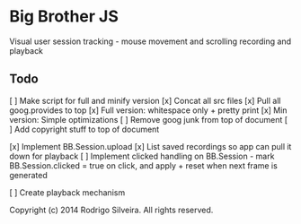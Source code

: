 Big Brother JS
==============

Visual user session tracking - mouse movement and scrolling recording and playback

Todo
----

[ ] Make script for full and minify version
  [x] Concat all src files
  [x] Pull all goog.provides to top
  [x] Full version: whitespace only + pretty print
  [x] Min version: Simple optimizations
  [ ] Remove goog junk from top of document
  [ ] Add copyright stuff to top of document

[x] Implement BB.Session.upload
[x] List saved recordings so app can pull it down for playback
[ ] Implement clicked handling on BB.Session - mark BB.Session.clicked = true on click, and apply + reset when next frame is generated

[ ] Create playback mechanism

Copyright (c) 2014 Rodrigo Silveira. All rights reserved.

